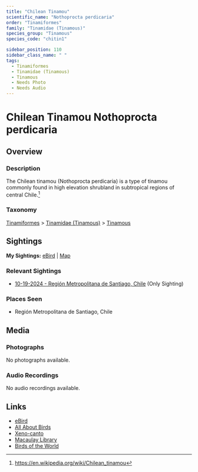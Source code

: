 ```yaml
---
title: "Chilean Tinamou"
scientific_name: "Nothoprocta perdicaria"
order: "Tinamiformes"
family: "Tinamidae (Tinamous)"
species_group: "Tinamous"
species_code: "chitin1"

sidebar_position: 110
sidebar_class_name: " "
tags: 
  - Tinamiformes
  - Tinamidae (Tinamous)
  - Tinamous
  - Needs Photo
  - Needs Audio
---
```


# Chilean Tinamou <span className='sci_name'>Nothoprocta perdicaria</span>

## Overview

### Description
The Chilean tinamou (Nothoprocta perdicaria) is a type of tinamou commonly found in high elevation shrubland in subtropical regions of central Chile.[^1]

[^1]: https://en.wikipedia.org/wiki/Chilean_tinamou

### Taxonomy
[Tinamiformes](/tags/tinamiformes) > [Tinamidae (Tinamous)](/tags/tinamidae-tinamous) > [Tinamous](/tags/tinamous)


## Sightings

**My Sightings:** [eBird](https://ebird.org/lifelist?r=world&time=life&spp=chitin1) | [Map](/map?species_code=chitin1)

### Relevant Sightings

* [10-19-2024 - Región Metropolitana de Santiago, Chile](https://ebird.org/checklist/S199748080) (Only Sighting)

### Places Seen

* Región Metropolitana de Santiago, Chile



## Media
### Photographs
No photographs available.

### Audio Recordings
No audio recordings available.

## Links
* [eBird](https://ebird.org/species/chitin1) 
* [All About Birds](https://www.allaboutbirds.org/guide/chitin1) 
* [Xeno-canto](https://www.xeno-canto.org/species/nothoprocta-perdicaria) 
* [Macaulay Library](https://search.macaulaylibrary.org/catalog?taxonCode=chitin1&sort=rating_rank_desc)
* [Birds of the World](https://birdsoftheworld.org/bow/species/chitin1)
